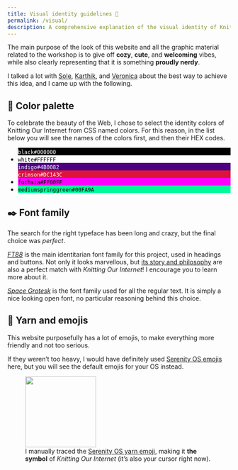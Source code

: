 ```yaml
---
title: Visual identity guidelines 💄
permalink: /visual/
description: A comprehensive explanation of the visual identity of Knitting Our Internet, the reasoning behind it, and a few basic guidelines to follow.
---
```

The main purpose of the look of this website and all the graphic material related to the workshop is to give off **cozy**, **cute**, and **welcoming** vibes, while also clearly representing that it is something **proudly nerdy**.

I talked a lot with [Sole](https://instagram.com/mariasolefalcomer_/ 'Sole’s Instagram profile'), [Karthik](https://rahak.net 'Karthik’s personal website'), and [Veronica](https://instagram.com/veronicawithc/ 'Veronica’s Instagram profile') about the best way to achieve this idea, and I came up with the following.

## 🎨 Color palette

To celebrate the beauty of the Web, I chose to select the identity colors of Knitting Our Internet from CSS named colors. For this reason, in the list below you will see the names of the colors first, and then their HEX codes.

<ul id='colors'>
	<li style='background:black;color:white'><code>black</code><code class='hex'>#000000</code></li>
	<li style='background:white;color:black'><code>white</code><code class='hex'>#FFFFFF</code></li>
	<li style='background:indigo;color:white'><code>indigo</code><code class='hex'>#4B0082</code></li>
	<li style='background:crimson;color:white'><code>crimson</code><code class='hex'>#DC143C</code></li>
	<li style='background:fuchsia;color:black'><code>fuchsia</code><code class='hex'>#FF00FF</code></li>
	<li style='background:mediumspringgreen;color:black'><code>mediumspringgreen</code><code class='hex'>#00FA9A</code></li>
</ul>

## ✒️ Font family

The search for the right typeface has been long and crazy, but the final choice was *perfect*.

<cite>[FT88](https://velvetyne.fr/fonts/degheest/ 'Degheest font family')</cite> is the main identitarian font family for this project, used in headings and buttons. Not only it looks marvellous, but [its story and philosophy](https://velvetyne.fr/degheest/ft88.html 'FT88 webpage and story') are also a perfect match with <cite>Knitting Our Internet</cite>! I encourage you to learn more about it.

<cite>[Space Grotesk](https://fonts.floriankarsten.com/space-grotesk 'Space Grotesk in Florian Karsten Typefaces')</cite> is the font family used for all the regular text. It is simply a nice looking open font, no particular reasoning behind this choice.

## 🧶 Yarn and emojis

This website purposefully has a lot of emojis, to make everything more friendly and not too serious.

If they weren’t too heavy, I would have definitely used [Serenity OS emojis](https://emoji.serenityos.net/ 'Are we emoji yet? – Serenity OS emojis') here, but you will see the default emojis for your OS instead.


<figure class='flex'>
	<a href='/yarn.svg' title='Open alone in a new tab' target='_blank'>
		<img eleventy:ignore src='/yarn.svg' style='width: 10rem;height:auto'>
	</a>
	<figcaption>I manually traced the <a href='https://emojipedia.org/serenityos/2024-01-31/yarn title='Serenity OS version of the yarn emoji on Emojipedia'>Serenity OS yarn emoji</a>, making it <strong>the symbol</strong> of <cite>Knitting Our Internet</cite> (it’s also your cursor right now).</figcaption>
</figure>
